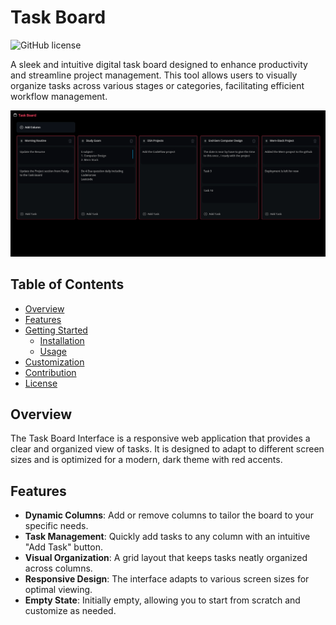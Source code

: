 # Task Board 

![GitHub license](https://img.shields.io/badge/license-MIT-blue.svg)

A sleek and intuitive digital task board designed to enhance productivity and streamline project management. This tool allows users to visually organize tasks across various stages or categories, facilitating efficient workflow management.

![Live Preview](public/desk.png)
## Table of Contents

- [Overview](#overview)
- [Features](#features)
- [Getting Started](#getting-started)
  - [Installation](#installation)
  - [Usage](#usage)
- [Customization](#customization)
- [Contribution](#contribution)
- [License](#license)

## Overview

The Task Board Interface is a responsive web application that provides a clear and organized view of tasks. It is designed to adapt to different screen sizes and is optimized for a modern, dark theme with red accents.

## Features

- **Dynamic Columns**: Add or remove columns to tailor the board to your specific needs.
- **Task Management**: Quickly add tasks to any column with an intuitive "Add Task" button.
- **Visual Organization**: A grid layout that keeps tasks neatly organized across columns.
- **Responsive Design**: The interface adapts to various screen sizes for optimal viewing.
- **Empty State**: Initially empty, allowing you to start from scratch and customize as needed.
